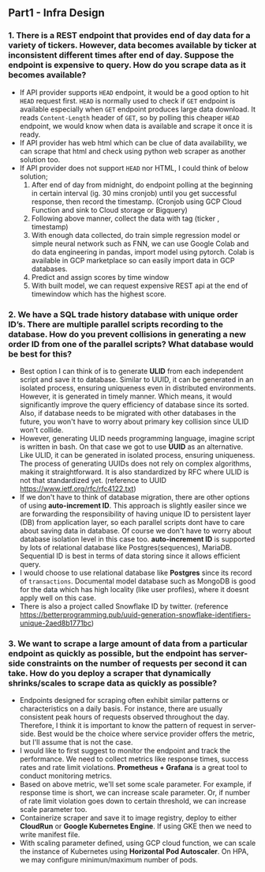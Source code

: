 ## Part1 - Infra Design

### 1. There is a REST endpoint that provides end of day data for a variety of tickers. However, data becomes available by ticker at inconsistent different times after end of day. Suppose the endpoint is expensive to query. How do you scrape data as it becomes available?

- If API provider supports `HEAD` endpoint, it would be a good option to hit `HEAD` request first. `HEAD` is normally used to check if `GET` endpoint is available especially when `GET` endpoint produces large data download. It reads `Content-Length` header of `GET`, so by polling this cheaper `HEAD` endpoint, we would know when data is available and scrape it once it is ready. 
- If API provider has web html which can be clue of data availability, we can scrape that html and check using python web scraper as another solution too.  
- If API provider does not support `HEAD` nor HTML, I could think of below solution; 
  1. After end of day from midnight, do endpoint polling at the beginning in certain interval (ig. 30 mins cronjob) until you get successful response, then record the timestamp. (Cronjob using GCP Cloud Function and sink to Cloud storage or Bigquery)
  2. Following above manner, collect the data with tag (ticker , timestamp)
  3. With enough data collected, do train simple regression model or simple neural network such as FNN, we can use Google Colab and do data engineering in pandas, import model using pytorch. Colab is available in GCP marketplace so can easily import data in GCP databases.
  4. Predict and assign scores by time window
  5. With built model, we can request expensive REST api at the end of timewindow which has the highest score. 
 
### 2. We have a SQL trade history database with unique order ID’s. There are multiple parallel scripts recording to the database. How do you prevent collisions in generating a new order ID from one of the parallel scripts? What database would be best for this?

- Best option I can think of is to generate **ULID** from each independent script and save it to database. Similar to UUID, it can be generated in an isolated process, ensuring uniqueness even in distributed environments. However, it is generated in timely manner. Which means, it would significantly improve the query efficiency of database since its sorted. Also, if database needs to be migrated with other databases in the future, you won't have to worry about primary key collision since ULID won't collide. 
- However, generating ULID needs programming language, imagine script is written in bash. On that case we got to use **UUID** as an alternative. Like ULID, it can be generated in isolated process, ensuring uniqueness. The process of generating UUIDs does not rely on complex algorithms, making it straightforward. It is also standardized by RFC where ULID is not that standardized yet. (reference to UUID https://www.ietf.org/rfc/rfc4122.txt)
- If we don't have to think of database migration, there are other options of using **auto-increment ID**. This approach is slightly easiler since we are forwarding the responsibility of having unique ID to persistent layer (DB) from application layer, so each parallel scripts dont have to care about saving data in database. Of course we don't have to worry about database isolation level in this case too. **auto-increment ID** is supported by lots of relational database like Postgres(sequences), MariaDB. Sequential ID is best in terms of data storing since it allows efficient query. 
- I would choose to use relational database like **Postgres** since its record of `transactions`. Documental model database such as MongoDB is good for the data which has high locality (like user profiles), where it doesnt apply well on this case.
- There is also a project called Snowflake ID by twitter. (reference https://betterprogramming.pub/uuid-generation-snowflake-identifiers-unique-2aed8b1771bc)



### 3. We want to scrape a large amount of data from a particular endpoint as quickly as possible, but the endpoint has server-side constraints on the number of requests per second it can take. How do you deploy a scraper that dynamically shrinks/scales to scrape data as quickly as possible?

- Endpoints designed for scraping often exhibit similar patterns or characteristics on a daily basis. For instance, there are usually consistent peak hours of requests observed throughout the day. Therefore, I think it is important to know the pattern of request in server-side. Best would be the choice where service provider offers the metric, but I'll assume that is not the case.
- I would like to first suggest to monitor the endpoint and track the performance. We need to collect metrics like response times, success rates and rate limit violations. **Prometheus + Grafana** is a great tool to conduct monitoring metrics. 
- Based on above metric, we'll set some scale parameter. For example, if response time is short, we can increase scale parameter. Or, if number of rate limit violation goes down to certain threshold, we can increase scale parameter too. 
- Containerize scraper and save it to image registry, deploy to either **CloudRun** or **Google Kubernetes Engine**. If using GKE then we need to write manifest file.
- With scaling parameter defined, using GCP cloud function, we can scale the instance of Kubernetes using **Horizontal Pod Autoscaler**. On HPA, we may configure minimun/maximum number of pods.
